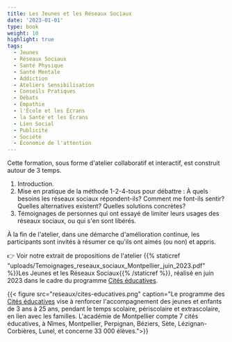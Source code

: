 ```yaml
---
title: Les Jeunes et les Réseaux Sociaux
date: '2023-01-01'
type: book
weight: 10
highlight: true
tags:
  - Jeunes
  - Réseaux Sociaux
  - Santé Physique
  - Santé Mentale
  - Addiction
  - Ateliers Sensibilisation
  - Conseils Pratiques
  - Débats
  - Empathie
  - l'École et les Écrans
  - la Santé et les Écrans
  - Lien Social
  - Publicité
  - Société
  - Économie de l'attention
---
```


Cette formation, sous forme d'atelier collaboratif et interactif, est construit autour de 3 temps.

<!--more-->

1. Introduction.
2. Mise en pratique de la méthode 1-2-4-tous pour débattre : À quels besoins les réseaux sociaux répondent-ils? Comment me font-ils sentir? Quelles alternatives existent? Quelles solutions concrètes?
3. Témoignages de personnes qui ont essayé de limiter leurs usages des réseaux sociaux, ou qui s'en sont libérés.

À la fin de l'atelier, dans une démarche d'amélioration continue, les participants sont invités à résumer ce qu'ils ont aimés (ou non) et appris.

👉 Voir notre extrait de propositions de l'atelier {{% staticref "uploads/Temoignages_reseaux_sociaux_Montpellier_juin_2023.pdf" %}}Les Jeunes et les Réseaux Sociaux{{% /staticref %}}, réalisé en juin 2023 dans le cadre du programme [Cités éducatives](https://www.citeseducatives.fr/).

{{< figure src="reseaux/cites-educatives.png" caption="Le programme des [Cités éducatives](https://www.citeseducatives.fr/) vise à renforcer l'accompagnement des jeunes et enfants de 3 ans à 25 ans, pendant le temps scolaire, périscolaire et extrascolaire, en lien avec les familles. L'académie de Montpellier compte 7 cités éducatives, à Nîmes, Montpellier, Perpignan, Béziers, Sète, Lézignan-Corbières, Lunel, et concerne 33 000 élèves.">}}